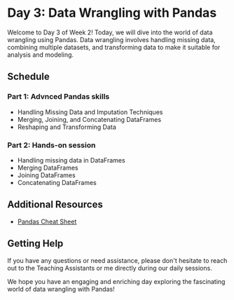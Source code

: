# Day 3: Data Wrangling with Pandas

Welcome to Day 3 of Week 2! Today, we will dive into the world of data wrangling using Pandas. Data wrangling involves handling missing data, combining multiple datasets, and transforming data to make it suitable for analysis and modeling.

## Schedule

### Part 1: Advnced Pandas skills
- Handling Missing Data and Imputation Techniques
- Merging, Joining, and Concatenating DataFrames
- Reshaping and Transforming Data

### Part 2: Hands-on session
- Handling missing data in DataFrames
- Merging DataFrames
- Joining DataFrames
- Concatenating DataFrames

## Additional Resources
- [Pandas Cheat Sheet](https://pandas.pydata.org/Pandas_Cheat_Sheet.pdf)

## Getting Help
If you have any questions or need assistance, please don't hesitate to reach out to the Teaching Assistants or me directly during our daily sessions.

We hope you have an engaging and enriching day exploring the fascinating world of data wrangling with Pandas!
